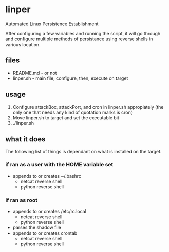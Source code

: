 # linper
Automated Linux Persistence Establishment

After configuring a few variables and running the script, it will go through and configure multiple methods of persistance using reverse shells in various location.

## files
- README.md - or not
- linper.sh - main file; configure, then, execute on target

## usage
1. Configure attackBox, attackPort, and cron in linper.sh appropiately (the only one that needs any kind of quotation marks is cron)
2. Move linper.sh to target and set the executable bit
3. ./linper.sh

## what it does
The following list of things is dependant on what is installed on the target.

### if ran as a user with the HOME variable set 
- appends to or creates ~/.bashrc
	- netcat reverse shell
	- python reverse shell

### if ran as root
- appends to or creates /etc/rc.local
	- netcat reverse shell
	- python reverse shell
- parses the shadow file
- appends to or creates crontab
	- netcat reverse shell
	- python reverse shell
